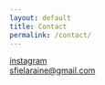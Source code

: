 ```yaml
---
layout: default
title: Contact
permalink: /contact/
---
```


[instagram](http://instagram.com/loaf_bkr)  
[sfielaraine@gmail.com](mailto:sfielaraine@gmail.com)
